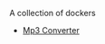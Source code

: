 A collection of dockers

- [Mp3 Converter](https://github.com/rahulsrma26/dockers/tree/mp3converter)
